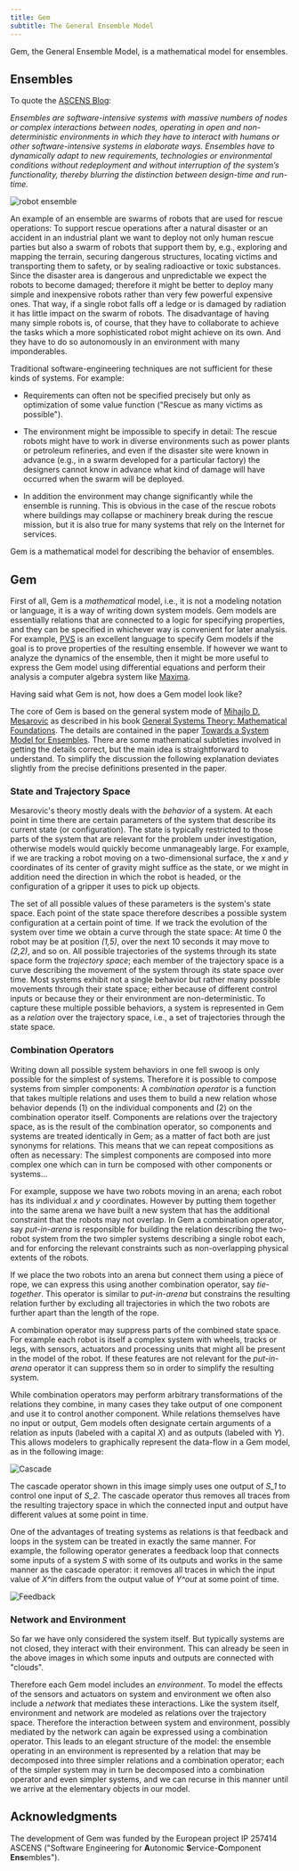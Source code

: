 ```yaml
---
title: Gem
subtitle: The General Ensemble Model
---
```


Gem, the General Ensemble Model, is a mathematical model for
ensembles.

Ensembles
---------

To quote the [ASCENS Blog](http://blog.ascens-ist.eu/2011/02/):

<cite>
Ensembles are software-intensive systems with massive numbers of nodes
or complex interactions between nodes, operating in open and
non-deterministic environments in which they have to interact with
humans or other software-intensive systems in elaborate
ways. Ensembles have to dynamically adapt to new requirements,
technologies or environmental conditions without redeployment and
without interruption of the system’s functionality, thereby blurring
the distinction between design-time and run-time.
</cite>

![robot ensemble](images/gem/ensemble-04a.png
  "A robot swarm, but one that is unlikely to perform a real rescue mission.")

An example of an ensemble are swarms of robots that are used for
rescue operations: To support rescue operations after a natural
disaster or an accident in an industrial plant we want to deploy not
only human rescue parties but also a swarm of robots that support them
by, e.g., exploring and mapping the terrain, securing dangerous
structures, locating victims and transporting them to safety, or by
sealing radioactive or toxic substances.  Since the disaster area is
dangerous and unpredictable we expect the robots to become damaged;
therefore it might be better to deploy many simple and inexpensive
robots rather than very few powerful expensive ones.  That way, if a
single robot falls off a ledge or is damaged by radiation it has little
impact on the swarm of robots.  The disadvantage of having many simple
robots is, of course, that they have to collaborate to achieve the
tasks which a more sophisticated robot might achieve on its own.  And
they have to do so autonomously in an environment with many
imponderables.

Traditional software-engineering techniques are not sufficient for
these kinds of systems.  For example:

* Requirements can often not be specified precisely but only as
  optimization of some value function ("Rescue as many victims as
  possible").

* The environment might be impossible to specify in detail: The rescue
  robots might have to work in diverse environments such as power
  plants or petroleum refineries, and even if the disaster site were
  known in advance (e.g., in a swarm developed for a particular
  factory) the designers cannot know in advance what kind of damage
  will have occurred when the swarm will be deployed.

* In addition the environment may change significantly while the
  ensemble is running.  This is obvious in the case of the rescue
  robots where buildings may collapse or machinery break during the
  rescue mission, but it is also true for many systems that rely on
  the Internet for services.

Gem is a mathematical model for describing the behavior of ensembles.

Gem
---

First of all, Gem is a *mathematical* model, i.e., it is not a
modeling notation or language, it is a way of writing down system
models.  Gem models are essentially relations that are connected to a
logic for specifying properties, and they can be specified in
whichever way is convenient for later analysis.  For example,
[PVS](http://pvs.csl.sri.com/) is an excellent language to specify Gem
models if the goal is to prove properties of the resulting ensemble.
If however we want to analyze the dynamics of the ensemble, then it
might be more useful to express the Gem model using differential
equations and perform their analysis a computer algebra system like
[Maxima](http://maxima.sourceforge.net/).

Having said what Gem is not, how does a Gem model look like?

The core of Gem is based on the general system mode of
[Mihajlo D. Mesarovic](https://en.wikipedia.org/wiki/Mihajlo_D._Mesarovic)
as described in his book
[General Systems Theory: Mathematical Foundations](http://www.ebooks.com/583339/general-systems-theory/mesarovic-m-d-takahara-y/).
The details are contained in the paper
[Towards a System Model for Ensembles](http://www.pst.ifi.lmu.de/~hoelzl/papers/talcott.pdf).
There are some mathematical subtleties involved in getting the details
correct, but the main idea is straightforward to understand.  To
simplify the discussion the following explanation deviates slightly
from the precise definitions presented in the paper.

### State and Trajectory Space

Mesarovic's theory mostly deals with the *behavior* of a system.  At
each point in time there are certain parameters of the system that
describe its current state (or configuration).  The state is typically
restricted to those parts of the system that are relevant for the
problem under investigation, otherwise models would quickly become
unmanageably large.  For example, if we are tracking a robot moving on
a two-dimensional surface, the *x* and *y* coordinates of its center
of gravity might suffice as the state, or we might in addition need
the direction in which the robot is headed, or the configuration of a
gripper it uses to pick up objects.

The set of all possible values of these parameters is the system's
state space.  Each point of the state space therefore describes a
possible system configuration at a certain point of time.  If we track
the evolution of the system over time we obtain a curve through the
state space: At time 0 the robot may be at position *(1,5)*, over the
next 10 seconds it may move to *(2,2)*, and so on.  All possible
trajectories of the systems through its state space form the
*trajectory space*; each member of the trajectory space is a curve
describing the movement of the system through its state space over
time.  Most systems exhibit not a single behavior but rather many
possible movements through their state space; either because of
different control inputs or because they or their environment are
non-deterministic.  To capture these multiple possible behaviors,
a system is represented in Gem as a *relation* over the trajectory
space, i.e., a set of trajectories through the state space.

### Combination Operators

Writing down all possible system behaviors in one fell swoop is only
possible for the simplest of systems.  Therefore it is possible to
compose systems from simpler components: A *combination operator* is a
function that takes multiple relations and uses them to build a new
relation whose behavior depends (1) on the individual components and
(2) on the combination operator itself.  Components are relations over
the trajectory space, as is the result of the combination operator, so
components and systems are treated identically in Gem; as a matter of
fact both are just synonyms for relations.  This means that we can
repeat compositions as often as necessary: The simplest components are
composed into more complex one which can in turn be composed with
other components or systems...

For example, suppose we have two robots moving in an arena; each robot
has its individual $x$ and $y$ coordinates.  However by putting them
together into the same arena we have built a new system that has the
additional constraint that the robots may not overlap.  In Gem a
combination operator, say *put-in-arena* is responsible for building
the relation describing the two-robot system from the two simpler
systems describing a single robot each, and for enforcing the relevant
constraints such as non-overlapping physical extents of the robots.

If we place the two robots into an arena but connect them using a
piece of rope, we can express this using another combination operator,
say *tie-together*.  This operator is similar to *put-in-arena* but
constrains the resulting relation further by excluding all
trajectories in which the two robots are further apart than the length
of the rope.

A combination operator may suppress parts of the combined state
space.  For example each robot is itself a complex system with wheels,
tracks or legs, with sensors, actuators and processing units that
might all be present in the model of the robot.  If these features are
not relevant for the *put-in-arena* operator it can suppress them so
in order to simplify the resulting system.

While combination operators may perform arbitrary transformations of
the relations they combine, in many cases they take output of one
component and use it to control another component.  While relations
themselves have no input or output, Gem models often designate certain
arguments of a relation as inputs (labeled with a capital *X*) and as
outputs (labeled with *Y*).  This allows modelers to graphically
represent the data-flow in a Gem model, as in the following image:

![Cascade](images/gem/cascade.png
    "Simple cascade that feeds some outputs of *S_1* to *S_2*")

The cascade operator shown in this image simply uses one output of
*S_1* to control one input of *S_2*.  The cascade operator thus
removes all traces from the resulting trajectory space in which the
connected input and output have different values at some point in
time.

One of the advantages of treating systems as relations is that
feedback and loops in the system can be treated in exactly the same
manner.  For example, the following operator generates a feedback loop
that connects some inputs of a system *S* with some of its outputs and
works in the same manner as the cascade operator: it removes all
traces in which the input value of *X^in* differs from the output
value of *Y^out* at some point of time.

![Feedback](images/gem/feedback.png
    "Combination operator for a feedback loop.")




### Network and Environment

So far we have only considered the system itself.  But typically
systems are not closed, they interact with their environment.  This
can already be seen in the above images in which some inputs and
outputs are connected with "clouds".

Therefore each Gem model includes an *environment*.  To model the
effects of the sensors and actuators on system and environment we
often also include a *network* that mediates these interactions.  Like
the system itself, environment and network are modeled as relations
over the trajectory space.  Therefore the interaction between system
and environment, possibly mediated by the network can again be
expressed using a combination operator.  This leads to an elegant
structure of the model: the ensemble operating in an environment is
represented by a relation that may be decomposed into three simpler
relations and a combination operator; each of the simpler system may
in turn be decomposed into a combination operator and even simpler
systems, and we can recurse in this manner until we arrive at the
elementary objects in our model.


Acknowledgments
---------------

The development of Gem was funded by the European project IP 257414
ASCENS ("Software Engineering for **A**utonomic
**S**ervice-**C**omponent **Ens**embles").
